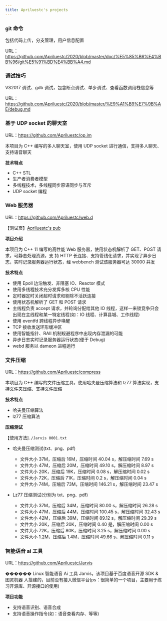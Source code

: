 ```yaml
---
title: Apriluestc's projects
---
```


### git 命令

包括代码上传，分支管理，用户信息配置

URL：https://github.com/Apriluestc/2020/blob/master/doc/%E5%85%B6%E4%BB%96/git%E5%91%BD%E4%BB%A4.md

### 调试技巧

VS2017 调试、gdb 调试，包含断点调试、单步调试、查看函数调用栈信息等

URL：https://github.com/Apriluestc/2020/blob/master/%E9%A1%B9%E7%9B%AE/debug.md

### 基于 UDP socket 的聊天室

URL：https://github.com/Apriluestc/op.im

本项目为 C++ 编写的多人聊天室，使用 UDP socket 进行通信，支持多人聊天、支持语音聊天

**技术特点**

- C++ STL
- 生产者消费者模型
- 多线程技术，多线程同步原语同步与互斥
- UDP socket 编程

### Web 服务器

URL：https://github.com/Apriluestc/web.d

【测试页】[Apriluestc's pub](http://39.107.70.253:20000/)

**项目介绍**

本项目为 C++ 11 编写的高性能 Web 服务器，使用状态机解析了 GET、POST 请求，可静态处理资源，支
持 HTTP 长连接、支持管线化请求，并实现了异步日志，实时记录服务器运行状态，经 webbench 测试该服务器可达 30000 并发

**技术特点**

- 使用 Epoll 边沿触发、非阻塞 IO、Reactor 模式
- 使用多线程技术充分发挥多核 CPU 性能
- 定时器定时关闭超时请求和剔除不活跃连接
- 使用状态机解析了 GET 和 POST 请求
- 主线程负责 accept 请求，并轮询分配给其他 IO 线程，这样一来锁竞争只会出现在主线程和某一特定线程(如：IO 线程、计算县城、工作线程)
- 使用 eventfd 跨线程异步唤醒
- TCP 接收发送环形缓冲区
- 使用智能指针、RAII 机制规避程序中出现内存泄漏的可能
- 异步日志实时记录服务器运行状态(便于 Debug)
- webd 服务以 dameon 进程运行

### 文件压缩

URL：https://github.com/Apriluestc/compress

本项目为 C++ 编写的文件压缩工具，使用哈夫曼压缩算法和 lz77 算法实现，支持文件夹压缩、支持文件压缩

**技术特点**

- 哈夫曼压缩算法
- lz77 压缩算法

**压缩测试**

【使用方法]`./Jarvis 0001.txt`

- 哈夫曼压缩测试(txt、png、pdf)
  - 文件大小 37M，压缩后 16M，压缩时间 40.04 s，解压缩时间 7.69 s
  - 文件大小 47M，压缩后 20M，压缩时间 49.10 s，解压缩时间 8.97 s
  - 文件大小 20K，压缩后 19K，压缩时间 0.08 s，解压缩时间 0.02 s
  - 文件大小 72K，压缩后 71K，压缩时间 0.2 s，解压缩时间 0.04 s
  - 文件大小 74M，压缩后 73M，压缩时间 146.21 s，解压缩时间 23.47 s

- Lz77 压缩测试(分别为 txt、png、pdf)
  - 文件大小 37M，压缩后 34M，压缩时间 80.00 s，解压缩时间 26.28 s
  - 文件大小 47M，压缩后 44M，压缩时间 100.45 s，解压缩时间 32.43 s
  - 文件大小 42M，压缩后 39M，压缩时间 89.12 s，解压缩时间 29.39 s
  - 文件大小 20K，压缩后 20K，压缩时间 0.40 是，解压缩时间 0.00 s
  - 文件大小 72K，压缩后 80K，压缩时间 3.25 s，解压缩时间 0.00 s
  - 文件大小 1.2M，压缩后 1.4M，压缩时间 49.66 s，解压缩时间 0.11 s

### 智能语音 ai 工具

URL：https://github.com/Apriluestc/Jarvis

������ Linux 智能语音 Ai 工具 Jarvis，该项目基于百度语音开源 SDK & 图灵机器
人搭建的，目前没有接入微信平台(ps：很简单的一个项目，主要用于练习开源库、开源接口的使用)

**项目功能**

- 支持语音识别、语音合成
- 支持语音操作指令(如：语音查看内存、等等)
